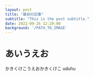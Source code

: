 ```yaml
---
layout: post
title: "最初の記事"
subtitle: "This is the post subtitle."
date: 2022-09-26 12:29:00
background: '/PATH_TO_IMAGE'
---
```



# あいうえお

かきくけこうえおかきくけこ
uduhu
